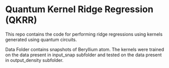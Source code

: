 # Quantum Kernel Ridge Regression (QKRR)

This repo contains the code for performing ridge regressions using kernels generated using quantum circuits.

Data Folder contains snapshots of Beryllium atom. The kernels were trained on the data present in input_snap subfolder and tested on the data present in output_density subfolder.
